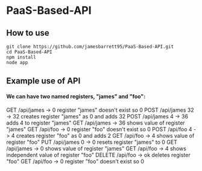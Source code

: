 # PaaS-Based-API

## How to use
```
git clone https://github.com/jamesbarrett95/PaaS-Based-API.git
cd PaaS-Based-API
npm install
node app
```

## Example use of API
#### We can have two named registers, "james" and "foo":

GET    /api/james    -> 0    register "james" doesn't exist so 0
POST   /api/james 32 -> 32   creates register "james" as 0 and adds 32
POST   /api/james  4 -> 36   adds 4 to register "james"
GET    /api/james    -> 36   shows value of register "james"
GET    /api/foo     -> 0    register "foo" doesn't exist so 0
POST   /api/foo   4 -> 4    creates register "foo" as 0 and adds 2
GET    /api/foo     -> 4    shows value of register "foo"
PUT    /api/james  0 -> 0    resets register "james" to 0
GET    /api/james    -> 0    shows value of register "james"
GET    /api/foo     -> 4    shows independent value of register "foo"
DELETE /api/foo     -> ok   deletes register "foo"
GET    /api/foo     -> 0    register "foo" doesn't exist so 0
